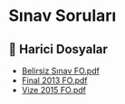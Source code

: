 # Sınav Soruları


<!--Index-->

## 📂 Harici Dosyalar

- [Belirsiz Sınav FO.pdf](./Belirsiz%20S%C4%B1nav%20FO.pdf)
- [Final 2013 FO.pdf](./Final%202013%20FO.pdf)
- [Vize 2015 FO.pdf](./Vize%202015%20FO.pdf)


<!--Index-->

